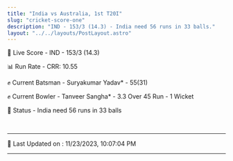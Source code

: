 ```yaml
---
title: "India vs Australia, 1st T20I"
slug: "cricket-score-one"
description: "IND - 153/3 (14.3) - India need 56 runs in 33 balls."
layout: "../../layouts/PostLayout.astro"
---
```


🔴 Live Score - IND - 153/3 (14.3)  

📊 Run Rate - CRR: 10.55  

✊ Current Batsman - Suryakumar Yadav* - 55(31)  

✊ Current Bowler - Tanveer Sangha* - 3.3 Over 45 Run - 1 Wicket  

📑 Status - India need 56 runs in 33 balls

<br />

***

📝 Last Updated on : 11/23/2023, 10:07:04 PM

***

